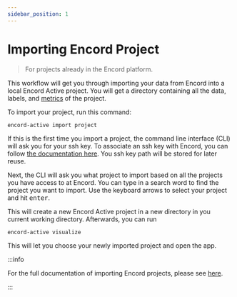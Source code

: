 ```yaml
---
sidebar_position: 1
---
```


# Importing Encord Project

> For projects already in the Encord platform.

This workflow will get you through importing your data from Encord into a local Encord Active project.
You will get a directory containing all the data, labels, and [metrics](/category/metrics) of the project.

To import your project, run this command:

```shell
encord-active import project
```

If this is the first time you import a project, the command line interface (CLI) will ask you for your ssh key.
To associate an ssh key with Encord, you can follow [the documentation here][encord-docs-ssh].
You ssh key path will be stored for later reuse.

Next, the CLI will ask you what project to import based on all the projects you have access to at Encord.
You can type in a search word to find the project you want to import.
Use the keyboard arrows to select your project and hit <kbd>enter</kbd>.

This will create a new Encord Active project in a new directory in you current working directory.
Afterwards, you can run

```shell
encord-active visualize
```

This will let you choose your newly imported project and open the app.

:::info

For the full documentation of importing Encord projects, please see [here](/cli/import-encord-project).

:::

[encord-docs-ssh]: https://docs.encord.com/admins/settings/public-keys/#set-up-public-key-authentication
